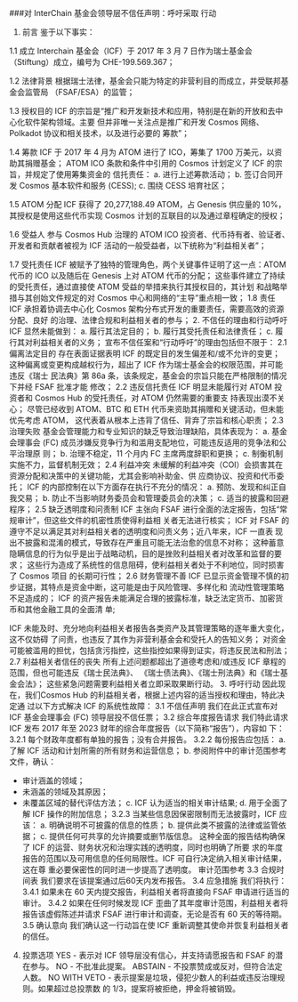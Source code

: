 ###对 InterChain 基金会领导层不信任声明：呼吁采取 行动 

1. 前言 
鉴于以下事实： 

1.1 成立 
Interchain 基金会（ICF）于 2017 年 3 月 7 日作为瑞士基金会（Stiftung）成立，编号为 CHE-199.569.367； 

1.2 法律背景 
根据瑞士法律，基金会只能为特定的非营利目的而成立，并受联邦基金会监管局 （FSAF/ESA）的监管； 

1.3 授权目的 
ICF 的宗旨是“推广和开发新技术和应用，特别是在新的开放和去中心化软件架构领域。主要 但并非唯一关注点是推广和开发 Cosmos 网络、Polkadot 协议和相关技术，以及进行必要的 筹款”； 

1.4 筹款 
ICF 于 2017 年 4 月为 ATOM 进行了 ICO，筹集了 1700 万美元，以资助其捐赠基金； 
ATOM ICO 条款和条件中引用的 Cosmos 计划定义了 ICF 的宗旨，并规定了使用筹集资金的 信托责任： 
a. 进行上述筹款活动； 
b. 签订合同开发 Cosmos 基本软件和服务 (CESS); 
c. 围绕 CESS 培育社区；

1.5 ATOM 分配 
ICF 获得了 20,277,188.49 ATOM，占 Genesis 供应量的 10%，其授权是使用这些代币实现 Cosmos 计划的互联目的以及通过章程确定的授权； 

1.6 受益人 
参与 Cosmos Hub 治理的 ATOM ICO 投资者、代币持有者、验证者、开发者和贡献者被视为 ICF 活动的一般受益者，以下统称为“利益相关者”； 

1.7 受托责任 
ICF 被赋予了独特的管理角色，两个关键事件证明了这一点：ATOM 代币的 ICO 以及随后在 Genesis 上对 ATOM 代币的分配； 
这些事件建立了持续的受托责任，通过直接使 ATOM 受益的举措来执行其授权目的，其计划 和战略举措与其创始文件规定的对 Cosmos 中心和网络的“主导”重点相一致； 
1.8 责任 
ICF 承担着协调去中心化 Cosmos 架构分布式开发的重要责任，需要高效的资源分配、良好 的治理、法律合规和利益相关者的参与； 
2. 不信任的理由和行动呼吁 
ICF 显然未能做到： 
a. 履行其法定目的； 
b. 履行其受托责任和法律责任； 
c. 履行其对利益相关者的义务；
宣布不信任案和“行动呼吁”的理由包括但不限于： 
2.1 偏离法定目的 
存在表面证据表明 ICF 的既定目的发生偏差和/或不允许的变更； 
这种偏离或变更构成越权行为，超出了 ICF 作为瑞士基金会的权限范围，并可能违反《瑞士 民法典》第 86a 条，该条规定，基金会的宗旨只能在严格限制的情况下并经 FSAF 批准才能 修改； 
2.2 违反信托责任 
ICF 明显未能履行对 ATOM 投资者和 Cosmos Hub 的受托责任，对 ATOM 仍然需要的重要支 持表现出漠不关心； 
尽管已经收到 ATOM、BTC 和 ETH 代币来资助其捐赠和关键活动，但未能优先考虑 ATOM， 这代表着从根本上违背了信任、背弃了宗旨和核心职责； 
2.3 治理失败 
基金会管理能力和专业知识的缺乏导致治理缺陷，具体表现为： 
a. 基金会理事会 (FC) 成员涉嫌反竞争行为和滥用支配地位，可能违反适用的竞争法和公平治理原 则； 
b. 治理不稳定，11 个月内 FC 主席两度辞职和更换； 
c. 制衡机制实施不力，监督机制无效； 
2.4 利益冲突 
未缓解的利益冲突（COI）会损害其在资源分配和决策中的关键功能，尤其会影响补助金、供 应商协议、投资和代币委托； 
ICF 的内部控制在以下方面存在执行不充分的情况： 
a. 预防、发现和纠正自我交易； 
b. 防止不当影响财务委员会和管理委员会的决策； 
c. 适当的披露和回避程序；
2.5 缺乏透明度和问责制 
ICF 主张向 FSAF 进行全面的法定报告，包括“常规审计”，但这些文件的机密性质使得利益相 关者无法进行核实； 
ICF 对 FSAF 的遵守不足以满足其对利益相关者的透明度和问责义务；近八年来，ICF 一直表 现出不披露和混淆的模式，导致存在严重且可能无法治愈的信息不对称； 
这种蓄意隐瞒信息的行为似乎是出于战略动机，目的是挫败利益相关者对改革和监督的要求； 这些行为造成了系统性的信息阻碍，使利益相关者处于不利地位，同时损害了 Cosmos 项目 的长期可行性； 
2.6 财务管理不善 
ICF 已显示资金管理不慎的初步证据，其特点是资金中断，这可能是由于风险管理、多样化和 流动性管理策略不足造成的； 
ICF 的资产报告未能满足合理的披露标准，缺乏法定货币、加密货币和其他金融工具的全面清 单;

ICF 未能及时、充分地向利益相关者报告各类资产及其管理策略的逐年重大变化，这不仅妨碍 了问责，也违反了其作为非营利基金会和受托人的告知义务； 
对资金可能被滥用的担忧，包括贪污指控，这些指控如果得到证实，将违反民法和刑法； 
2.7 利益相关者信任的丧失 
所有上述问题都超出了道德考虑和/或违反 ICF 章程的范围，但也可能违反《瑞士民法典》、 《瑞士债法典》、《瑞士刑法典》和《瑞士基金会法》； 
这些紧急问题需要利益相关者立即采取果断行动。 
3. 呼吁行动 
因此现在，我们Cosmos Hub 的利益相关者，根据上述内容的适当授权和理由，特此决定通 过以下方式解决 ICF 的系统性故障： 
3.1 不信任声明 
我们在此正式宣布对 ICF 基金会理事会 (FC) 领导层投不信任票； 
3.2 综合年度报告请求 
我们特此请求 ICF 发布 2017 年至 2023 财年的综合年度报告（以下简称“报告”），内容如 下： 
3.2.1 每个财政年度都有单独的报告；没有合并报告。 
3.2.2 每份报告应包括： 
a. 了解 ICF 活动和计划所需的所有财务和运营信息； 
b. 参阅附件中的审计范围参考文件，确认： 
- 审计涵盖的领域； 
- 未涵盖的领域及其原因； 
- 未覆盖区域的替代评估方法； 
c. ICF 认为适当的相关审计结果; 
d. 用于全面了解 ICF 操作的附加信息；
3.2.3 当某些信息因保密限制而无法披露时，ICF 应该： 
a. 明确说明不可披露的信息的性质； 
b. 提供此类不披露的法律或监管依据； 
c. 提供任何可共享的允许摘要或删节版信息。
这种全面的报告结构确保了 ICF 的运营、财务状况和治理实践的透明度，同时也明确了所要 求的年度报告的范围以及可用信息的任何局限性。ICF 可自行决定纳入相关审计结果，这在尊 重必要保密性的同时进一步提高了透明度。 
审计范围参考 
3.3 合规时间表 
我们要求在该提案通过后60天内发布报告。 
3.4 应急措施 
我们将执行： 
3.4.1 如果未在 60 天内提交报告，利益相关者将直接向 FSAF 申请进行适当的审计。 
3.4.2 如果在任何时候发现 ICF 歪曲了其年度审计范围，利益相关者将报告该虚假陈述并请求 FSAF 进行审计和调查，无论是否有 60 天的等待期。 
3.5 确认意向 
我们确认这一行动旨在使 ICF 重新调整其使命并恢复利益相关者的信任。 
4. 投票选项 
YES - 表示对 ICF 领导层没有信心，并支持请愿报告和 FSAF 的潜在参与。 
NO - 不批准此提案。 
ABSTAIN - 不投票赞成或反对，但符合法定人数。 
NO WITH VETO - 表示提案是垃圾，侵犯少数人的利益或违反治理规则。如果超过总投票数 的 1/3，提案将被拒绝，押金将被销毁。 
